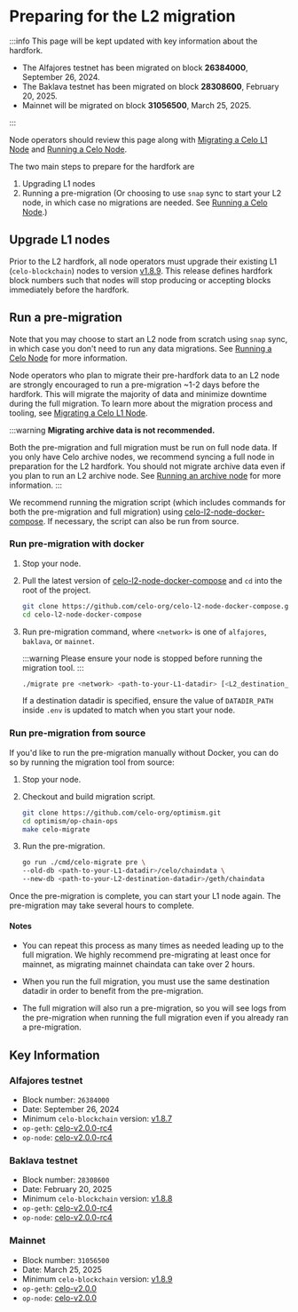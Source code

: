 # Preparing for the L2 migration

:::info
This page will be kept updated with key information about the hardfork.

* The Alfajores testnet has been migrated on block **26384000**, September 26, 2024.
* The Baklava testnet has been migrated on block **28308600**, February 20, 2025.
* Mainnet will be migrated on block **31056500**, March 25, 2025.

:::

Node operators should review this page along with [Migrating a Celo L1 Node](../operators/migrate-node.md) and [Running a Celo Node](../operators/run-node.md).

The two main steps to prepare for the hardfork are

1. Upgrading L1 nodes
2. Running a pre-migration (Or choosing to use `snap` sync to start your L2 node, in which case no migrations are needed. See [Running a Celo Node](../operators/run-node.md).)

## Upgrade L1 nodes

Prior to the L2 hardfork, all node operators must upgrade their existing L1 (`celo-blockchain`) nodes to version [v1.8.9](https://github.com/celo-org/celo-blockchain/releases/tag/v1.8.9). This release defines hardfork block numbers such that nodes will stop producing or accepting blocks immediately before the hardfork.

## Run a pre-migration

Note that you may choose to start an L2 node from scratch using `snap` sync, in which case you don't need to run any data migrations. See [Running a Celo Node](../operators/run-node.md) for more information.

Node operators who plan to migrate their pre-hardfork data to an L2 node are strongly encouraged to run a pre-migration ~1-2 days before the hardfork. This will migrate the majority of data and minimize downtime during the full migration. To learn more about the migration process and tooling, see [Migrating a Celo L1 Node](../operators/migrate-node.md).

:::warning
**Migrating archive data is not recommended.**

Both the pre-migration and full migration must be run on full node data. If you only have Celo archive nodes, we recommend syncing a full node in preparation for the L2 hardfork. You should not migrate archive data even if you plan to run an L2 archive node. See [Running an archive node](../operators/run-node.md#running-an-archive-node) for more information.
:::

We recommend running the migration script (which includes commands for both the pre-migration and full migration) using [celo-l2-node-docker-compose](https://github.com/celo-org/celo-l2-node-docker-compose). If necessary, the script can also be run from source.

### Run pre-migration with docker

1. Stop your node.
2. Pull the latest version of [celo-l2-node-docker-compose](https://github.com/celo-org/celo-l2-node-docker-compose) and `cd` into the root of the project.

    ```bash
    git clone https://github.com/celo-org/celo-l2-node-docker-compose.git
    cd celo-l2-node-docker-compose
    ```

3. Run pre-migration command, where `<network>` is one of `alfajores`, `baklava`, or `mainnet`.

    :::warning
    Please ensure your node is stopped before running the migration tool.
    :::

    ```bash
    ./migrate pre <network> <path-to-your-L1-datadir> [<L2_destination_datadir>]
    ```

    If a destination datadir is specified, ensure the value of `DATADIR_PATH` inside `.env` is updated to match when you start your node.

### Run pre-migration from source

If you'd like to run the pre-migration manually without Docker, you can do so by running the migration tool from source:

1. Stop your node.

2. Checkout and build migration script.

    ```bash
    git clone https://github.com/celo-org/optimism.git
    cd optimism/op-chain-ops
    make celo-migrate
    ```

3. Run the pre-migration.

    ```bash
    go run ./cmd/celo-migrate pre \
    --old-db <path-to-your-L1-datadir>/celo/chaindata \
    --new-db <path-to-your-L2-destination-datadir>/geth/chaindata
    ```

Once the pre-migration is complete, you can start your L1 node again. The pre-migration may take several hours to complete.

#### Notes

* You can repeat this process as many times as needed leading up to the full migration. We highly recommend pre-migrating at least once for mainnet, as migrating mainnet chaindata can take over 2 hours.

* When you run the full migration, you must use the same destination datadir in order to benefit from the pre-migration.

* The full migration will also run a pre-migration, so you will see logs from the pre-migration when running the full migration even if you already ran a pre-migration.

## Key Information

### Alfajores testnet

* Block number: `26384000`
* Date: September 26, 2024
* Minimum `celo-blockchain` version: [v1.8.7](https://github.com/celo-org/celo-blockchain/releases/tag/v1.8.7)
* `op-geth`: [celo-v2.0.0-rc4](https://github.com/celo-org/op-geth/releases/tag/celo-v2.0.0-rc4)
* `op-node`: [celo-v2.0.0-rc4](https://github.com/celo-org/optimism/releases/tag/celo-v2.0.0-rc4)

### Baklava testnet

* Block number: `28308600`
* Date: February 20, 2025
* Minimum `celo-blockchain` version: [v1.8.8](https://github.com/celo-org/celo-blockchain/releases/tag/v1.8.8)
* `op-geth`: [celo-v2.0.0-rc4](https://github.com/celo-org/op-geth/releases/tag/celo-v2.0.0-rc4)
* `op-node`: [celo-v2.0.0-rc4](https://github.com/celo-org/optimism/releases/tag/celo-v2.0.0-rc4)

### Mainnet

* Block number: `31056500`
* Date: March 25, 2025
* Minimum `celo-blockchain` version: [v1.8.9](https://github.com/celo-org/celo-blockchain/releases/tag/v1.8.9)
* `op-geth`: [celo-v2.0.0](https://github.com/celo-org/op-geth/releases/tag/celo-v2.0.0)
* `op-node`: [celo-v2.0.0](https://github.com/celo-org/optimism/releases/tag/celo-v2.0.0)
